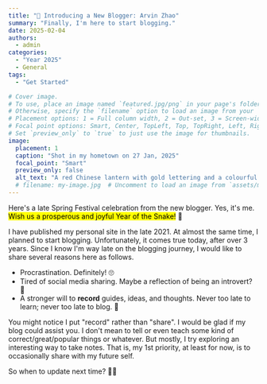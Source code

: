 ```yaml
---
title: "👋 Introducing a New Blogger: Arvin Zhao"
summary: "Finally, I'm here to start blogging."
date: 2025-02-04
authors:
  - admin
categories:
  - "Year 2025"
  - General
tags:
  - "Get Started"

# Cover image.
# To use, place an image named `featured.jpg/png` in your page's folder.
# Otherwise, specify the `filename` option to load an image from your `assets/media/` folder.
# Placement options: 1 = Full column width, 2 = Out-set, 3 = Screen-width
# Focal point options: Smart, Center, TopLeft, Top, TopRight, Left, Right, BottomLeft, Bottom, BottomRight
# Set `preview_only` to `true` to just use the image for thumbnails.
image:
  placement: 1
  caption: "Shot in my hometown on 27 Jan, 2025"
  focal_point: "Smart"
  preview_only: false
  alt_text: "A red Chinese lantern with gold lettering and a colourful figure, resting on snow."
  # filename: my-image.jpg  # Uncomment to load an image from `assets/media/` instead.
---
```


Here's a late Spring Festival celebration from the new blogger. Yes, it's me. <mark>Wish us a prosperous and joyful Year of the Snake!</mark> 🐍

I have published my personal site in the late 2021. At almost the same time, I planned to start blogging. Unfortunately, it comes true today, after over 3 years. Since I know I'm way late on the blogging journey, I would like to share several reasons here as follows.

- Procrastination. Definitely! 🙄
- Tired of social media sharing. Maybe a reflection of being an introvert? 👀
- A stronger will to **record** guides, ideas, and thoughts. Never too late to learn; never too late to blog. 🤠

You might notice I put "record" rather than "share". I would be glad if my blog could assist you. I don't mean to tell or even teach some kind of correct/great/popular things or whatever. But mostly, I try exploring an interesting way to take notes. That is, my 1st priority, at least for now, is to occasionally share with my future self.

So when to update next time? 💆‍♂️

